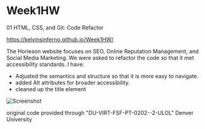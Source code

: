 # Week1HW
01 HTML, CSS, and Git: Code Refactor

https://kelvinsinferno.github.io/Week1HW/

The Horieson website focuses on SEO, Online Reputation Management, and Social Media Marketing.
We were asked to refactor the code so that it met accessibility standards. 
I have:
- Adjusted the semantics and structure so that it is more easy to navigate.
- added Alt attributes for broader accessibility.
- cleaned up the title element

![Screenshot](Week1HW/assets/images/screenshot.JPG)


original code provided through "DU-VIRT-FSF-PT-0202--2-ULOL" Denver University
